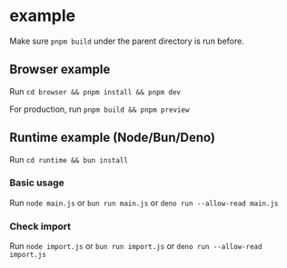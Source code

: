 # example

Make sure `pnpm build` under the parent directory is run before.

## Browser example

Run `cd browser && pnpm install && pnpm dev`

For production, run `pnpm build && pnpm preview`

## Runtime example (Node/Bun/Deno)

Run `cd runtime && bun install`

### Basic usage

Run `node main.js` or `bun run main.js` or `deno run --allow-read main.js`

### Check import

Run `node import.js` or `bun run import.js` or `deno run --allow-read import.js`

